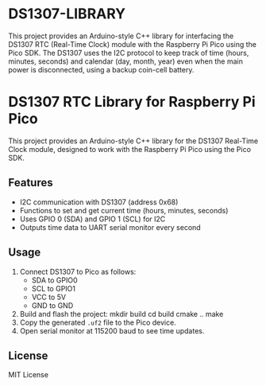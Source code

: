 # DS1307-LIBRARY
This project provides an Arduino-style C++ library for interfacing the DS1307 RTC (Real-Time Clock) module with the Raspberry Pi Pico using the Pico SDK. The DS1307 uses the I2C protocol to keep track of time (hours, minutes, seconds) and calendar (day, month, year) even when the main power is disconnected, using a backup coin-cell battery.
# DS1307 RTC Library for Raspberry Pi Pico

This project provides an Arduino-style C++ library for the DS1307 Real-Time Clock module, designed to work with the Raspberry Pi Pico using the Pico SDK.

## Features
- I2C communication with DS1307 (address 0x68)
- Functions to set and get current time (hours, minutes, seconds)
- Uses GPIO 0 (SDA) and GPIO 1 (SCL) for I2C
- Outputs time data to UART serial monitor every second

## Usage
1. Connect DS1307 to Pico as follows:
   - SDA to GPIO0
   - SCL to GPIO1
   - VCC to 5V
   - GND to GND
2. Build and flash the project:
mkdir build
cd build
cmake ..
make
3. Copy the generated `.uf2` file to the Pico device.
4. Open serial monitor at 115200 baud to see time updates.

## License
MIT License
